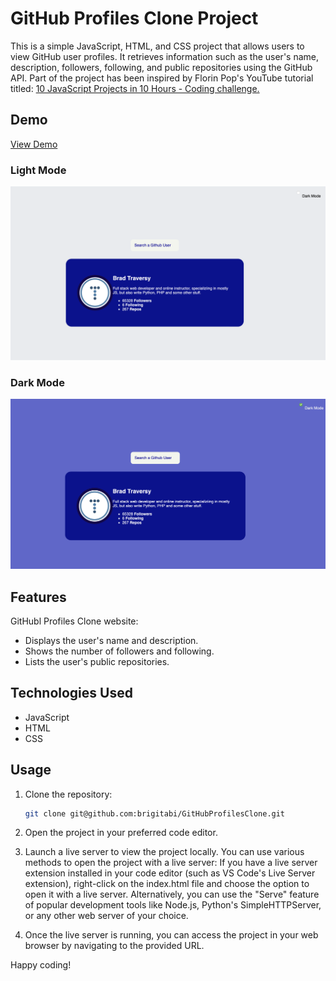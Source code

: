 # GitHub Profiles Clone Project

This is a simple JavaScript, HTML, and CSS project that allows users to view GitHub user profiles. It retrieves information such as the user's name, description, followers, following, and public repositories using the GitHub API. Part of the project has been inspired by Florin Pop's YouTube tutorial titled: [10 JavaScript Projects in 10 Hours - Coding challenge.](https://www.youtube.com/watch?v=dtKciwk_si4)

## Demo

[View Demo](https://github.com/brigitabi/GitHubProfilesClone)

### Light Mode 
![GitHub Profiles Clone project in the Light Mode](Public/LightMode.png)

### Dark Mode 
![GitHub Profiles Clone project in the Dark Mode](Public/DarkMode.png)

## Features

GitHubl Profiles Clone website: 

- Displays the user's name and description.
- Shows the number of followers and following.
- Lists the user's public repositories.

## Technologies Used

- JavaScript
- HTML
- CSS

## Usage

1. Clone the repository:

   ```bash
   git clone git@github.com:brigitabi/GitHubProfilesClone.git

2. Open the project in your preferred code editor.
3. Launch a live server to view the project locally. You can use various methods to open the project with a live server:
If you have a live server extension installed in your code editor (such as VS Code's Live Server extension), right-click on the index.html file and choose the option to open it with a live server.
Alternatively, you can use the "Serve" feature of popular development tools like Node.js, Python's SimpleHTTPServer, or any other web server of your choice.
4. Once the live server is running, you can access the project in your web browser by navigating to the provided URL.

Happy coding! 
